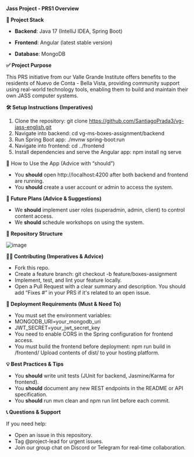 **Jass Project - PRS1
Overview**

**🔧 Project Stack**

- **Backend**: Java 17 (IntelliJ IDEA, Spring Boot)

- **Frontend**: Angular (latest stable version)

- **Database**: MongoDB

**✅ Project Purpose**

This PRS initiative from our Valle Grande Institute offers benefits to the residents of Nuevo de Conta - Bella Vista, providing community support using real-world technology tools, enabling them to build and maintain their own JASS computer systems.


**🛠️ Setup Instructions (Imperatives)**

1. Clone the repository:
    git clone https://github.com/SantiagoPrada3/vg-jass-english.git
2. Navigate into backend:
    cd vg-ms-boxes-assignment/backend
3. Run Spring Boot app:
    ./mvnw spring-boot:run
4. Navigate into frontend:
    cd ../frontend
5. Install dependencies and serve the Angular app:
    npm install
    ng serve

🧩 How to Use the App (Advice with “should”)

- You **should** open http://localhost:4200 after both backend and frontend are running.
- You **should** create a user account or admin to access the system.

**🎯 Future Plans (Advice & Suggestions)**

- We **should** implement user roles (superadmin, admin, client) to control content access.
- We **should** schedule workshops on using the system.

**📁 Repository Structure**

![image](https://github.com/user-attachments/assets/7dab209d-129b-4091-8983-9e4f3a784594)


**🧑‍🏫 Contributing (Imperatives & Advice)**

- Fork this repo.
- Create a feature branch:
  git checkout -b feature/boxes-assignment
- Implement, test, and lint your feature locally.
- Open a Pull Request with a clear summary and description.
  You should add “Fixes #<issue-number>” in your PRS if it's related to an open issue.

**🚀 Deployment Requirements (Must & Need To)**

- You must set the environment variables:
- MONGODB_URI=your_mongodb_uri
- JWT_SECRET=your_jwt_secret_key
- You need to enable CORS in the Spring configuration for frontend access.
- You must build the frontend before deployment:
  npm run build in /frontend/
Upload contents of dist/ to your hosting platform.

**💡 Best Practices & Tips**

- You **should** write unit tests (JUnit for backend, Jasmine/Karma for frontend).
- You **should** document any new REST endpoints in the README or API specification.
- You **should** run mvn clean and npm run lint before each commit.

**📞 Questions & Support**

If you need help:

- Open an issue in this repository.
- Tag @project-lead for urgent issues.
- Join our group chat on Discord or Telegram for real-time collaboration.

  
